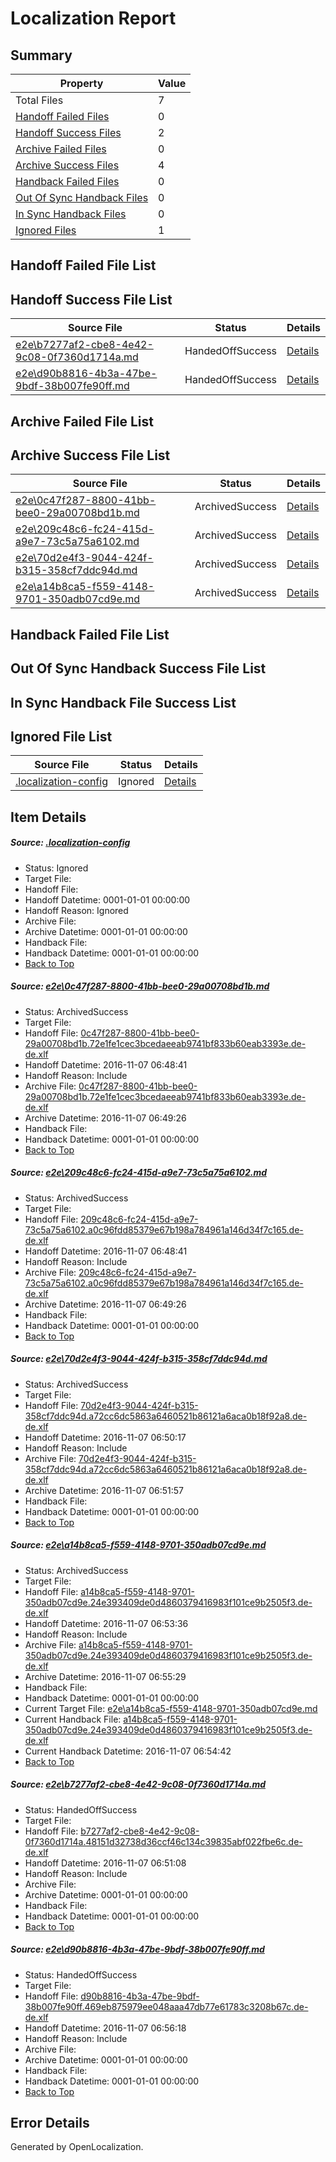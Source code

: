 # <a name='report-top'></a> Localization Report

## Summary
 Property | Value 
 -------- | ----- 
 Total Files | 7
[ Handoff Failed Files ](#handoff-failed-list)| 0
[ Handoff Success Files ](#handoff-success-list)| 2
[ Archive Failed Files ](#archive-failed-list)| 0
[ Archive Success Files ](#archive-success-list)| 4
[ Handback Failed Files ](#handback-failed-list)| 0
[ Out Of Sync Handback Files ](#outofsync-handback-success-list)| 0
[ In Sync Handback Files ](#insync-handback-success-list)| 0
[ Ignored Files ](#ignored-list)| 1

## <a name='handoff-failed-list'></a> Handoff Failed File List

## <a name='handoff-success-list'></a> Handoff Success File List
 Source File | Status | Details 
 ----------- | ------ | ------- 
 [e2e\b7277af2-cbe8-4e42-9c08-0f7360d1714a.md](https://github.com/OpenLocalizationTestOrg/ol-test0/blob/0278267dba7863fb2271ceb76abd24e533f8da94/e2e/b7277af2-cbe8-4e42-9c08-0f7360d1714a.md) | HandedOffSuccess | [Details](#ea8c6cb0ca980fe1c1c3c58bbfd197750a0b7d9f5)
 [e2e\d90b8816-4b3a-47be-9bdf-38b007fe90ff.md](https://github.com/OpenLocalizationTestOrg/ol-test0/blob/e5d07cdb5179f435570130a00f32b05e3f6d491b/e2e/d90b8816-4b3a-47be-9bdf-38b007fe90ff.md) | HandedOffSuccess | [Details](#0cbe96fad8236496e56d4dc6045f1af70e6548e76)

## <a name='archive-failed-list'></a> Archive Failed File List

## <a name='archive-success-list'></a> Archive Success File List
 Source File | Status | Details 
 ----------- | ------ | ------- 
 [e2e\0c47f287-8800-41bb-bee0-29a00708bd1b.md](https://github.com/OpenLocalizationTestOrg/ol-test0/blob/2ba5695de6e623af8e9c7658d63e9485da1d4679/e2e/0c47f287-8800-41bb-bee0-29a00708bd1b.md) | ArchivedSuccess | [Details](#a5bf4c6f11627156888ffe8d57da4229ac0f51e21)
 [e2e\209c48c6-fc24-415d-a9e7-73c5a75a6102.md](https://github.com/OpenLocalizationTestOrg/ol-test0/blob/2ba5695de6e623af8e9c7658d63e9485da1d4679/e2e/209c48c6-fc24-415d-a9e7-73c5a75a6102.md) | ArchivedSuccess | [Details](#281d67939996095e683c80d918aed33b672e60292)
 [e2e\70d2e4f3-9044-424f-b315-358cf7ddc94d.md](https://github.com/OpenLocalizationTestOrg/ol-test0/blob/16fdc2acbe502e300bb1fd34d7e148d58d66d8d9/e2e/70d2e4f3-9044-424f-b315-358cf7ddc94d.md) | ArchivedSuccess | [Details](#e87d1c1acfb158cc2e080e8c502217647445d2193)
 [e2e\a14b8ca5-f559-4148-9701-350adb07cd9e.md](https://github.com/OpenLocalizationTestOrg/ol-test0/blob/7100a5fa181df88894f3deac028304d24a80d08b/e2e/a14b8ca5-f559-4148-9701-350adb07cd9e.md) | ArchivedSuccess | [Details](#7e169656f319526b4094d000d21e9bfeb9b2e9144)

## <a name='handback-failed-list'></a> Handback Failed File List

## <a name='outofsync-handback-success-list'></a> Out Of Sync Handback Success File List

## <a name='insync-handback-success-list'></a> In Sync Handback File Success List

## <a name='ignored-list'></a> Ignored File List
 Source File | Status | Details 
 ----------- | ------ | ------- 
 [.localization-config](https://github.com/OpenLocalizationTestOrg/ol-test0/blob/e5d07cdb5179f435570130a00f32b05e3f6d491b/.localization-config) | Ignored | [Details](#c268a05ecaa7ec85942ed632c29928ee5bd6da8d0)

## Item Details
##### <a name='c268a05ecaa7ec85942ed632c29928ee5bd6da8d0'></a> Source: [.localization-config](https://github.com/OpenLocalizationTestOrg/ol-test0/blob/e5d07cdb5179f435570130a00f32b05e3f6d491b/.localization-config)
* Status: Ignored
* Target File: 
* Handoff File: 
* Handoff Datetime: 0001-01-01 00:00:00
* Handoff Reason: Ignored
* Archive File: 
* Archive Datetime: 0001-01-01 00:00:00
* Handback File: 
* Handback Datetime: 0001-01-01 00:00:00
* [Back to Top](#report-top)

##### <a name='a5bf4c6f11627156888ffe8d57da4229ac0f51e21'></a> Source: [e2e\0c47f287-8800-41bb-bee0-29a00708bd1b.md](https://github.com/OpenLocalizationTestOrg/ol-test0/blob/2ba5695de6e623af8e9c7658d63e9485da1d4679/e2e/0c47f287-8800-41bb-bee0-29a00708bd1b.md)
* Status: ArchivedSuccess
* Target File: 
* Handoff File: [0c47f287-8800-41bb-bee0-29a00708bd1b.72e1fe1cec3bcedaeeab9741bf833b60eab3393e.de-de.xlf](https://github.com/OpenLocalizationTestOrg/ol-test0-handoff/blob/4e29caf6f009b8b7350b1f7bfca9f68d4e965664/ol-handoff/OpenLocalizationTestOrg/ol-test0-dede/yufeih/ht/0c47f287-8800-41bb-bee0-29a00708bd1b.72e1fe1cec3bcedaeeab9741bf833b60eab3393e.de-de.xlf)
* Handoff Datetime: 2016-11-07 06:48:41
* Handoff Reason: Include
* Archive File: [0c47f287-8800-41bb-bee0-29a00708bd1b.72e1fe1cec3bcedaeeab9741bf833b60eab3393e.de-de.xlf](https://github.com/OpenLocalizationTestOrg/ol-test0-handoff/blob/878cb3350f062e5c9bde045fa98c0dfcfd0b9b57/ol-archive/OpenLocalizationTestOrg/ol-test0-dede/yufeih/ht/0c47f287-8800-41bb-bee0-29a00708bd1b.72e1fe1cec3bcedaeeab9741bf833b60eab3393e.de-de.xlf)
* Archive Datetime: 2016-11-07 06:49:26
* Handback File: 
* Handback Datetime: 0001-01-01 00:00:00
* [Back to Top](#report-top)

##### <a name='281d67939996095e683c80d918aed33b672e60292'></a> Source: [e2e\209c48c6-fc24-415d-a9e7-73c5a75a6102.md](https://github.com/OpenLocalizationTestOrg/ol-test0/blob/2ba5695de6e623af8e9c7658d63e9485da1d4679/e2e/209c48c6-fc24-415d-a9e7-73c5a75a6102.md)
* Status: ArchivedSuccess
* Target File: 
* Handoff File: [209c48c6-fc24-415d-a9e7-73c5a75a6102.a0c96fdd85379e67b198a784961a146d34f7c165.de-de.xlf](https://github.com/OpenLocalizationTestOrg/ol-test0-handoff/blob/4e29caf6f009b8b7350b1f7bfca9f68d4e965664/ol-handoff/OpenLocalizationTestOrg/ol-test0-dede/yufeih/ht/209c48c6-fc24-415d-a9e7-73c5a75a6102.a0c96fdd85379e67b198a784961a146d34f7c165.de-de.xlf)
* Handoff Datetime: 2016-11-07 06:48:41
* Handoff Reason: Include
* Archive File: [209c48c6-fc24-415d-a9e7-73c5a75a6102.a0c96fdd85379e67b198a784961a146d34f7c165.de-de.xlf](https://github.com/OpenLocalizationTestOrg/ol-test0-handoff/blob/878cb3350f062e5c9bde045fa98c0dfcfd0b9b57/ol-archive/OpenLocalizationTestOrg/ol-test0-dede/yufeih/ht/209c48c6-fc24-415d-a9e7-73c5a75a6102.a0c96fdd85379e67b198a784961a146d34f7c165.de-de.xlf)
* Archive Datetime: 2016-11-07 06:49:26
* Handback File: 
* Handback Datetime: 0001-01-01 00:00:00
* [Back to Top](#report-top)

##### <a name='e87d1c1acfb158cc2e080e8c502217647445d2193'></a> Source: [e2e\70d2e4f3-9044-424f-b315-358cf7ddc94d.md](https://github.com/OpenLocalizationTestOrg/ol-test0/blob/16fdc2acbe502e300bb1fd34d7e148d58d66d8d9/e2e/70d2e4f3-9044-424f-b315-358cf7ddc94d.md)
* Status: ArchivedSuccess
* Target File: 
* Handoff File: [70d2e4f3-9044-424f-b315-358cf7ddc94d.a72cc6dc5863a6460521b86121a6aca0b18f92a8.de-de.xlf](https://github.com/OpenLocalizationTestOrg/ol-test0-handoff/blob/b8c0afb9dae57770fa3cf7d9e83d05020b1d710b/ol-handoff/OpenLocalizationTestOrg/ol-test0-dede/yufeih/ht/70d2e4f3-9044-424f-b315-358cf7ddc94d.a72cc6dc5863a6460521b86121a6aca0b18f92a8.de-de.xlf)
* Handoff Datetime: 2016-11-07 06:50:17
* Handoff Reason: Include
* Archive File: [70d2e4f3-9044-424f-b315-358cf7ddc94d.a72cc6dc5863a6460521b86121a6aca0b18f92a8.de-de.xlf](https://github.com/OpenLocalizationTestOrg/ol-test0-handoff/blob/a09216c9ac717af26ecb9c67b26f49fd69f7a865/ol-archive/OpenLocalizationTestOrg/ol-test0-dede/yufeih/ht/70d2e4f3-9044-424f-b315-358cf7ddc94d.a72cc6dc5863a6460521b86121a6aca0b18f92a8.de-de.xlf)
* Archive Datetime: 2016-11-07 06:51:57
* Handback File: 
* Handback Datetime: 0001-01-01 00:00:00
* [Back to Top](#report-top)

##### <a name='7e169656f319526b4094d000d21e9bfeb9b2e9144'></a> Source: [e2e\a14b8ca5-f559-4148-9701-350adb07cd9e.md](https://github.com/OpenLocalizationTestOrg/ol-test0/blob/7100a5fa181df88894f3deac028304d24a80d08b/e2e/a14b8ca5-f559-4148-9701-350adb07cd9e.md)
* Status: ArchivedSuccess
* Target File: 
* Handoff File: [a14b8ca5-f559-4148-9701-350adb07cd9e.24e393409de0d4860379416983f101ce9b2505f3.de-de.xlf](https://github.com/OpenLocalizationTestOrg/ol-test0-handoff/blob/097647b502546fe620a6f179dde87ef5e951e1ca/ol-handoff/OpenLocalizationTestOrg/ol-test0-dede/yufeih/ht/a14b8ca5-f559-4148-9701-350adb07cd9e.24e393409de0d4860379416983f101ce9b2505f3.de-de.xlf)
* Handoff Datetime: 2016-11-07 06:53:36
* Handoff Reason: Include
* Archive File: [a14b8ca5-f559-4148-9701-350adb07cd9e.24e393409de0d4860379416983f101ce9b2505f3.de-de.xlf](https://github.com/OpenLocalizationTestOrg/ol-test0-handoff/blob/08c22d125d1615663df570e4d3ebfc24fe2d2aba/ol-archive/OpenLocalizationTestOrg/ol-test0-dede/yufeih/ht/a14b8ca5-f559-4148-9701-350adb07cd9e.24e393409de0d4860379416983f101ce9b2505f3.de-de.xlf)
* Archive Datetime: 2016-11-07 06:55:29
* Handback File: 
* Handback Datetime: 0001-01-01 00:00:00
* Current Target File: [e2e\a14b8ca5-f559-4148-9701-350adb07cd9e.md](https://github.com/OpenLocalizationTestOrg/ol-test0-dede/blob/8081c555dd32f546b23969e8d22e3ed498a82946/e2e/a14b8ca5-f559-4148-9701-350adb07cd9e.md)
* Current Handback File: [a14b8ca5-f559-4148-9701-350adb07cd9e.24e393409de0d4860379416983f101ce9b2505f3.de-de.xlf](https://github.com/OpenLocalizationTestOrg/ol-test0-handback/blob/cc12c2116537e75fed8885f17fac75b5f77c5874/ol-handback/OpenLocalizationTestOrg/ol-test0-dede/yufeih/ht/a14b8ca5-f559-4148-9701-350adb07cd9e.24e393409de0d4860379416983f101ce9b2505f3.de-de.xlf)
* Current Handback Datetime: 2016-11-07 06:54:42
* [Back to Top](#report-top)

##### <a name='ea8c6cb0ca980fe1c1c3c58bbfd197750a0b7d9f5'></a> Source: [e2e\b7277af2-cbe8-4e42-9c08-0f7360d1714a.md](https://github.com/OpenLocalizationTestOrg/ol-test0/blob/0278267dba7863fb2271ceb76abd24e533f8da94/e2e/b7277af2-cbe8-4e42-9c08-0f7360d1714a.md)
* Status: HandedOffSuccess
* Target File: 
* Handoff File: [b7277af2-cbe8-4e42-9c08-0f7360d1714a.48151d32738d36ccf46c134c39835abf022fbe6c.de-de.xlf](https://github.com/OpenLocalizationTestOrg/ol-test0-handoff/blob/3bf3cc4c3c738cf3bcfd78709c9ac5661c5567df/ol-handoff/OpenLocalizationTestOrg/ol-test0-dede/yufeih/ht/b7277af2-cbe8-4e42-9c08-0f7360d1714a.48151d32738d36ccf46c134c39835abf022fbe6c.de-de.xlf)
* Handoff Datetime: 2016-11-07 06:51:08
* Handoff Reason: Include
* Archive File: 
* Archive Datetime: 0001-01-01 00:00:00
* Handback File: 
* Handback Datetime: 0001-01-01 00:00:00
* [Back to Top](#report-top)

##### <a name='0cbe96fad8236496e56d4dc6045f1af70e6548e76'></a> Source: [e2e\d90b8816-4b3a-47be-9bdf-38b007fe90ff.md](https://github.com/OpenLocalizationTestOrg/ol-test0/blob/e5d07cdb5179f435570130a00f32b05e3f6d491b/e2e/d90b8816-4b3a-47be-9bdf-38b007fe90ff.md)
* Status: HandedOffSuccess
* Target File: 
* Handoff File: [d90b8816-4b3a-47be-9bdf-38b007fe90ff.469eb875979ee048aaa47db77e61783c3208b67c.de-de.xlf](https://github.com/OpenLocalizationTestOrg/ol-test0-handoff/blob/0bdf8a54b0f9e70fa28e13f8e6e7ef05a7069a82/ol-handoff/OpenLocalizationTestOrg/ol-test0-dede/yufeih/ht/d90b8816-4b3a-47be-9bdf-38b007fe90ff.469eb875979ee048aaa47db77e61783c3208b67c.de-de.xlf)
* Handoff Datetime: 2016-11-07 06:56:18
* Handoff Reason: Include
* Archive File: 
* Archive Datetime: 0001-01-01 00:00:00
* Handback File: 
* Handback Datetime: 0001-01-01 00:00:00
* [Back to Top](#report-top)


## Error Details

Generated by OpenLocalization.
